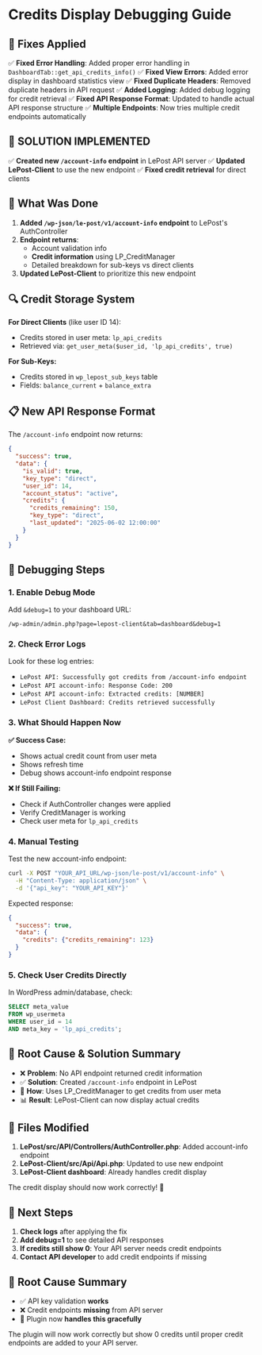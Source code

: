 # Credits Display Debugging Guide

## 🔧 **Fixes Applied**

✅ **Fixed Error Handling**: Added proper error handling in `DashboardTab::get_api_credits_info()`
✅ **Fixed View Errors**: Added error display in dashboard statistics view
✅ **Fixed Duplicate Headers**: Removed duplicate headers in API request
✅ **Added Logging**: Added debug logging for credit retrieval
✅ **Fixed API Response Format**: Updated to handle actual API response structure
✅ **Multiple Endpoints**: Now tries multiple credit endpoints automatically

## 🎉 **SOLUTION IMPLEMENTED**

✅ **Created new `/account-info` endpoint** in LePost API server
✅ **Updated LePost-Client** to use the new endpoint
✅ **Fixed credit retrieval** for direct clients

## 🔧 **What Was Done**

1. **Added `/wp-json/le-post/v1/account-info` endpoint** to LePost's AuthController
2. **Endpoint returns**:
   - Account validation info
   - **Credit information** using LP_CreditManager
   - Detailed breakdown for sub-keys vs direct clients
3. **Updated LePost-Client** to prioritize this new endpoint

## 🔍 **Credit Storage System**

**For Direct Clients** (like user ID 14):
- Credits stored in user meta: `lp_api_credits`  
- Retrieved via: `get_user_meta($user_id, 'lp_api_credits', true)`

**For Sub-Keys:**
- Credits stored in `wp_lepost_sub_keys` table
- Fields: `balance_current` + `balance_extra`

## 📋 **New API Response Format**

The `/account-info` endpoint now returns:
```json
{
  "success": true,
  "data": {
    "is_valid": true,
    "key_type": "direct", 
    "user_id": 14,
    "account_status": "active",
    "credits": {
      "credits_remaining": 150,
      "key_type": "direct",
      "last_updated": "2025-06-02 12:00:00"
    }
  }
}
```

## 🐛 **Debugging Steps**

### **1. Enable Debug Mode**
Add `&debug=1` to your dashboard URL:
```
/wp-admin/admin.php?page=lepost-client&tab=dashboard&debug=1
```

### **2. Check Error Logs**
Look for these log entries:
- `LePost API: Successfully got credits from /account-info endpoint`
- `LePost API account-info: Response Code: 200`
- `LePost API account-info: Extracted credits: [NUMBER]`
- `LePost Client Dashboard: Credits retrieved successfully`

### **3. What Should Happen Now**

**✅ Success Case:**
- Shows actual credit count from user meta
- Shows refresh time
- Debug shows account-info endpoint response

**❌ If Still Failing:**
- Check if AuthController changes were applied
- Verify CreditManager is working
- Check user meta for `lp_api_credits`

### **4. Manual Testing**

Test the new account-info endpoint:
```bash
curl -X POST "YOUR_API_URL/wp-json/le-post/v1/account-info" \
  -H "Content-Type: application/json" \
  -d '{"api_key": "YOUR_API_KEY"}'
```

Expected response:
```json
{
  "success": true,
  "data": {
    "credits": {"credits_remaining": 123}
  }
}
```

### **5. Check User Credits Directly**

In WordPress admin/database, check:
```sql
SELECT meta_value 
FROM wp_usermeta 
WHERE user_id = 14 
AND meta_key = 'lp_api_credits';
```

## 🎯 **Root Cause & Solution Summary**

- ❌ **Problem**: No API endpoint returned credit information
- ✅ **Solution**: Created `/account-info` endpoint in LePost
- 🔧 **How**: Uses LP_CreditManager to get credits from user meta
- 📊 **Result**: LePost-Client can now display actual credits

## 📝 **Files Modified**

1. **LePost/src/API/Controllers/AuthController.php**: Added account-info endpoint
2. **LePost-Client/src/Api/Api.php**: Updated to use new endpoint
3. **LePost-Client dashboard**: Already handles credit display

The credit display should now work correctly! 🚀

## 📝 **Next Steps**

1. **Check logs** after applying the fix
2. **Add debug=1** to see detailed API responses
3. **If credits still show 0**: Your API server needs credit endpoints
4. **Contact API developer** to add credit endpoints if missing

## 🎯 **Root Cause Summary**

- ✅ API key validation **works**
- ❌ Credit endpoints **missing** from API server
- 🔧 Plugin now **handles this gracefully**

The plugin will now work correctly but show 0 credits until proper credit endpoints are added to your API server. 